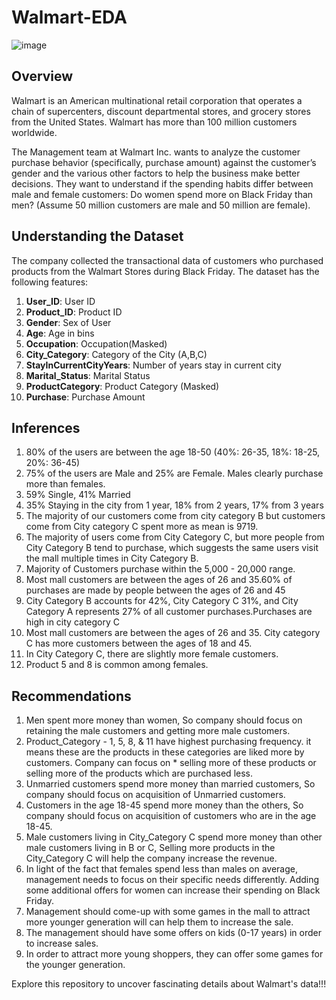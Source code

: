 # Walmart-EDA
![image](https://github.com/AaryanPurohit/Walmart-EDA/assets/112640418/25ab9692-1694-4ce8-8f82-c42774cf9df8)

## Overview

Walmart is an American multinational retail corporation that operates a chain of supercenters, discount departmental stores, and grocery stores from the United States. Walmart has more than 100 million customers worldwide.

The Management team at Walmart Inc. wants to analyze the customer purchase behavior (specifically, purchase amount) against the customer’s gender and the various other factors to help the business make better decisions. They want to understand if the spending habits differ between male and female customers: Do women spend more on Black Friday than men? (Assume 50 million customers are male and 50 million are female).

## Understanding the Dataset
The company collected the transactional data of customers who purchased products from the Walmart Stores during Black Friday. The dataset has the following features:

1. **User_ID**: User ID
2. **Product_ID**: Product ID
3. **Gender**: Sex of User
4. **Age**: Age in bins
5. **Occupation**: Occupation(Masked)
6. **City_Category**: Category of the City (A,B,C)
7. **StayInCurrentCityYears**: Number of years stay in current city
8. **Marital_Status**: Marital Status
9. **ProductCategory**: Product Category (Masked)
10. **Purchase**: Purchase Amount

## Inferences
1. 80% of the users are between the age 18-50 (40%: 26-35, 18%: 18-25, 20%: 36-45)
2. 75% of the users are Male and 25% are Female. Males clearly purchase more than females.
3. 59% Single, 41% Married
4. 35% Staying in the city from 1 year, 18% from 2 years, 17% from 3 years
5. The majority of our customers come from city category B but customers come from City category C spent more as mean is 9719.
6. The majority of users come from City Category C, but more people from City Category B tend to purchase, which suggests the same users visit the mall multiple times in City Category B.
7. Majority of Customers purchase within the 5,000 - 20,000 range.
8. Most mall customers are between the ages of 26 and 35.60% of purchases are made by people between the ages of 26 and 45
9. City Category B accounts for 42%, City Category C 31%, and City Category A represents 27% of all customer purchases.Purchases are high in city category C
10. Most mall customers are between the ages of 26 and 35. City category C has more customers between the ages of 18 and 45.
11. In City Category C, there are slightly more female customers.
12. Product 5 and 8 is common among females.

## Recommendations
1. Men spent more money than women, So company should focus on retaining the male customers and getting more male customers.
2. Product_Category - 1, 5, 8, & 11 have highest purchasing frequency. it means these are the products in these categories are liked more by customers. Company can focus on * selling more of these products or selling more of the products which are purchased less.
3. Unmarried customers spend more money than married customers, So company should focus on acquisition of Unmarried customers.
4. Customers in the age 18-45 spend more money than the others, So company should focus on acquisition of customers who are in the age 18-45.
5. Male customers living in City_Category C spend more money than other male customers living in B or C, Selling more products in the City_Category C will help the company increase the revenue.
6. In light of the fact that females spend less than males on average, management needs to focus on their specific needs differently. Adding some additional offers for women can increase their spending on Black Friday.
7. Management should come-up with some games in the mall to attract more younger generation will can help them to increase the sale.
8. The management should have some offers on kids (0-17 years) in order to increase sales.
9. In order to attract more young shoppers, they can offer some games for the younger generation.

Explore this repository to uncover fascinating details about Walmart's data!!!
